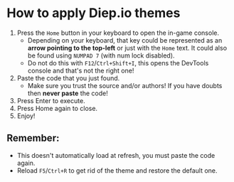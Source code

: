 # How to apply Diep.io themes

1. Press the `Home` button in your keyboard to open the in-game console.
    - Depending on your keyboard, that key could be represented as an **arrow pointing to the top-left** or just with the `Home` text. It could also be found using `NUMPAD 7` (with num lock disabled).
    - Do not do this with `F12`/`Ctrl+Shift+I`, this opens the DevTools console and that's not the right one!
2. Paste the code that you just found.
    - Make sure you trust the source and/or authors! If you have doubts then **never paste** the code!
3. Press Enter to execute.
4. Press Home again to close.
5. Enjoy!

## Remember:

- This doesn't automatically load at refresh, you must paste the code again.
- Reload `F5`/`Ctrl+R` to get rid of the theme and restore the default one.

